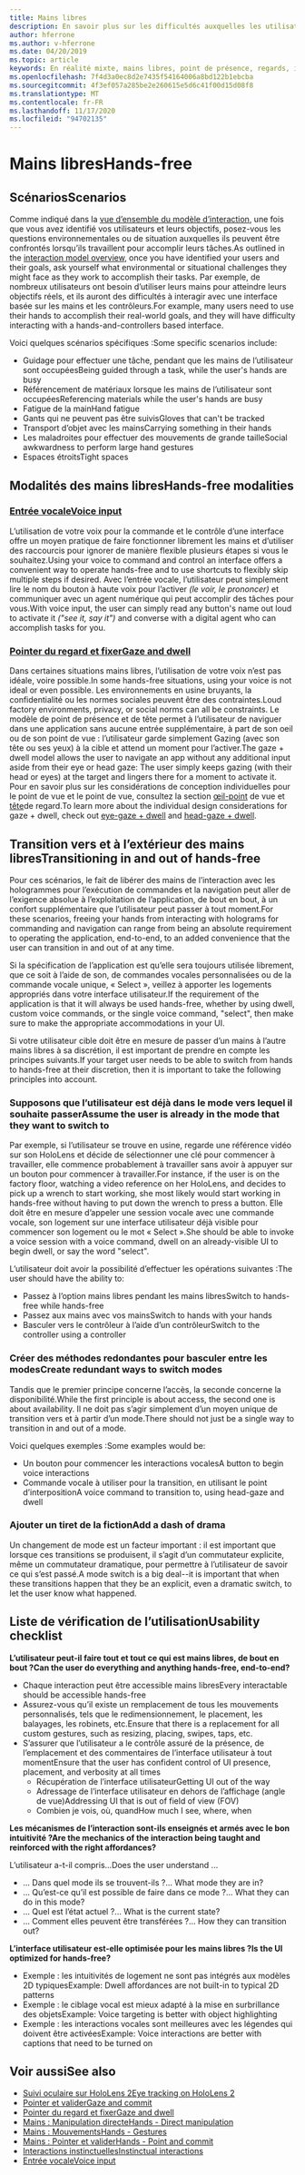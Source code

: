```yaml
---
title: Mains libres
description: En savoir plus sur les difficultés auxquelles les utilisateurs peuvent être confrontés avec une interface mains-et-contrôleurs et sur les différentes alternatives mains libres.
author: hferrone
ms.author: v-hferrone
ms.date: 04/20/2019
ms.topic: article
keywords: En réalité mixte, mains libres, point de présence, regards, interaction, conception, casque de réalité mixte, casque de réalité mixte, casque de réalité virtuelle, HoloLens, MRTK, kit de fonctionnalités de réalité mixte, entrée vocale, convivialité
ms.openlocfilehash: 7f4d3a0ec8d2e7435f54164006a8bd122b1ebcba
ms.sourcegitcommit: 4f3ef057a285be2e260615e5d6c41f00d15d08f8
ms.translationtype: MT
ms.contentlocale: fr-FR
ms.lasthandoff: 11/17/2020
ms.locfileid: "94702135"
---
```

# <a name="hands-free"></a><span data-ttu-id="c5eb3-104">Mains libres</span><span class="sxs-lookup"><span data-stu-id="c5eb3-104">Hands-free</span></span>

## <a name="scenarios"></a><span data-ttu-id="c5eb3-105">Scénarios</span><span class="sxs-lookup"><span data-stu-id="c5eb3-105">Scenarios</span></span>

<span data-ttu-id="c5eb3-106">Comme indiqué dans la [vue d’ensemble du modèle d’interaction](interaction-fundamentals.md), une fois que vous avez identifié vos utilisateurs et leurs objectifs, posez-vous les questions environnementales ou de situation auxquelles ils peuvent être confrontés lorsqu’ils travaillent pour accomplir leurs tâches.</span><span class="sxs-lookup"><span data-stu-id="c5eb3-106">As outlined in the [interaction model overview](interaction-fundamentals.md), once you have identified your users and their goals, ask yourself what environmental or situational challenges they might face as they work to accomplish their tasks.</span></span> <span data-ttu-id="c5eb3-107">Par exemple, de nombreux utilisateurs ont besoin d’utiliser leurs mains pour atteindre leurs objectifs réels, et ils auront des difficultés à interagir avec une interface basée sur les mains et les contrôleurs.</span><span class="sxs-lookup"><span data-stu-id="c5eb3-107">For example, many users need to use their hands to accomplish their real-world goals, and they will have difficulty interacting with a hands-and-controllers based interface.</span></span> 

<span data-ttu-id="c5eb3-108">Voici quelques scénarios spécifiques :</span><span class="sxs-lookup"><span data-stu-id="c5eb3-108">Some specific scenarios include:</span></span> 
* <span data-ttu-id="c5eb3-109">Guidage pour effectuer une tâche, pendant que les mains de l’utilisateur sont occupées</span><span class="sxs-lookup"><span data-stu-id="c5eb3-109">Being guided through a task, while the user's hands are busy</span></span>
* <span data-ttu-id="c5eb3-110">Référencement de matériaux lorsque les mains de l’utilisateur sont occupées</span><span class="sxs-lookup"><span data-stu-id="c5eb3-110">Referencing materials while the user's hands are busy</span></span>
* <span data-ttu-id="c5eb3-111">Fatigue de la main</span><span class="sxs-lookup"><span data-stu-id="c5eb3-111">Hand fatigue</span></span>
* <span data-ttu-id="c5eb3-112">Gants qui ne peuvent pas être suivis</span><span class="sxs-lookup"><span data-stu-id="c5eb3-112">Gloves that can't be tracked</span></span>
* <span data-ttu-id="c5eb3-113">Transport d’objet avec les mains</span><span class="sxs-lookup"><span data-stu-id="c5eb3-113">Carrying something in their hands</span></span>
* <span data-ttu-id="c5eb3-114">Les maladroites pour effectuer des mouvements de grande taille</span><span class="sxs-lookup"><span data-stu-id="c5eb3-114">Social awkwardness to perform large hand gestures</span></span>
* <span data-ttu-id="c5eb3-115">Espaces étroits</span><span class="sxs-lookup"><span data-stu-id="c5eb3-115">Tight spaces</span></span>


## <a name="hands-free-modalities"></a><span data-ttu-id="c5eb3-116">Modalités des mains libres</span><span class="sxs-lookup"><span data-stu-id="c5eb3-116">Hands-free modalities</span></span>

### <a name="voice-input"></a>[<span data-ttu-id="c5eb3-117">Entrée vocale</span><span class="sxs-lookup"><span data-stu-id="c5eb3-117">Voice input</span></span>](voice-input.md)

<span data-ttu-id="c5eb3-118">L’utilisation de votre voix pour la commande et le contrôle d’une interface offre un moyen pratique de faire fonctionner librement les mains et d’utiliser des raccourcis pour ignorer de manière flexible plusieurs étapes si vous le souhaitez.</span><span class="sxs-lookup"><span data-stu-id="c5eb3-118">Using your voice to command and control an interface offers a convenient way to operate hands-free and to use shortcuts to flexibly skip multiple steps if desired.</span></span> <span data-ttu-id="c5eb3-119">Avec l’entrée vocale, l’utilisateur peut simplement lire le nom du bouton à haute voix pour l’activer _(le voir, le prononcer)_ et communiquer avec un agent numérique qui peut accomplir des tâches pour vous.</span><span class="sxs-lookup"><span data-stu-id="c5eb3-119">With voice input, the user can simply read any button's name out loud to activate it _("see it, say it")_ and converse with a digital agent who can accomplish tasks for you.</span></span>


### <a name="gaze-and-dwell"></a>[<span data-ttu-id="c5eb3-120">Pointer du regard et fixer</span><span class="sxs-lookup"><span data-stu-id="c5eb3-120">Gaze and dwell</span></span>](gaze-and-dwell.md)

<span data-ttu-id="c5eb3-121">Dans certaines situations mains libres, l’utilisation de votre voix n’est pas idéale, voire possible.</span><span class="sxs-lookup"><span data-stu-id="c5eb3-121">In some hands-free situations, using your voice is not ideal or even possible.</span></span> <span data-ttu-id="c5eb3-122">Les environnements en usine bruyants, la confidentialité ou les normes sociales peuvent être des contraintes.</span><span class="sxs-lookup"><span data-stu-id="c5eb3-122">Loud factory environments, privacy, or social norms can all be constraints.</span></span> <span data-ttu-id="c5eb3-123">Le modèle de point de présence et de tête permet à l’utilisateur de naviguer dans une application sans aucune entrée supplémentaire, à part de son oeil ou de son point de vue : l’utilisateur garde simplement Gazing (avec son tête ou ses yeux) à la cible et attend un moment pour l’activer.</span><span class="sxs-lookup"><span data-stu-id="c5eb3-123">The gaze + dwell model allows the user to navigate an app without any additional input aside from their eye or head gaze: The user simply keeps gazing (with their head or eyes) at the target and lingers there for a moment to activate it.</span></span> <span data-ttu-id="c5eb3-124">Pour en savoir plus sur les considérations de conception individuelles pour le point de vue et le point de vue, consultez la section [œil-point](gaze-and-dwell-eyes.md) de vue et [tête](gaze-and-dwell-head.md)de regard.</span><span class="sxs-lookup"><span data-stu-id="c5eb3-124">To learn more about the individual design considerations for gaze + dwell, check out [eye-gaze + dwell](gaze-and-dwell-eyes.md) and [head-gaze + dwell](gaze-and-dwell-head.md).</span></span>


## <a name="transitioning-in-and-out-of-hands-free"></a><span data-ttu-id="c5eb3-125">Transition vers et à l’extérieur des mains libres</span><span class="sxs-lookup"><span data-stu-id="c5eb3-125">Transitioning in and out of hands-free</span></span>

<span data-ttu-id="c5eb3-126">Pour ces scénarios, le fait de libérer des mains de l’interaction avec les hologrammes pour l’exécution de commandes et la navigation peut aller de l’exigence absolue à l’exploitation de l’application, de bout en bout, à un confort supplémentaire que l’utilisateur peut passer à tout moment.</span><span class="sxs-lookup"><span data-stu-id="c5eb3-126">For these scenarios, freeing your hands from interacting with holograms for commanding and navigation can range from being an absolute requirement to operating the application, end-to-end, to an added convenience that the user can transition in and out of at any time.</span></span> 

<span data-ttu-id="c5eb3-127">Si la spécification de l’application est qu’elle sera toujours utilisée librement, que ce soit à l’aide de son, de commandes vocales personnalisées ou de la commande vocale unique, « Select », veillez à apporter les logements appropriés dans votre interface utilisateur.</span><span class="sxs-lookup"><span data-stu-id="c5eb3-127">If the requirement of the application is that it will always be used hands-free, whether by using dwell, custom voice commands, or the single voice command, "select", then make sure to make the appropriate accommodations in your UI.</span></span> 

<span data-ttu-id="c5eb3-128">Si votre utilisateur cible doit être en mesure de passer d’un mains à l’autre mains libres à sa discrétion, il est important de prendre en compte les principes suivants.</span><span class="sxs-lookup"><span data-stu-id="c5eb3-128">If your target user needs to be able to switch from hands to hands-free at their discretion, then it is important to take the following principles into account.</span></span>

### <a name="assume-the-user-is-already-in-the-mode-that-they-want-to-switch-to"></a><span data-ttu-id="c5eb3-129">Supposons que l’utilisateur est déjà dans le mode vers lequel il souhaite passer</span><span class="sxs-lookup"><span data-stu-id="c5eb3-129">Assume the user is already in the mode that they want to switch to</span></span>
<span data-ttu-id="c5eb3-130">Par exemple, si l’utilisateur se trouve en usine, regarde une référence vidéo sur son HoloLens et décide de sélectionner une clé pour commencer à travailler, elle commence probablement à travailler sans avoir à appuyer sur un bouton pour commencer à travailler.</span><span class="sxs-lookup"><span data-stu-id="c5eb3-130">For instance, if the user is on the factory floor, watching a video reference on her HoloLens, and decides to pick up a wrench to start working, she most likely would start working in hands-free without having to put down the wrench to press a button.</span></span> <span data-ttu-id="c5eb3-131">Elle doit être en mesure d’appeler une session vocale avec une commande vocale, son logement sur une interface utilisateur déjà visible pour commencer son logement ou le mot « Select ».</span><span class="sxs-lookup"><span data-stu-id="c5eb3-131">She should be able to invoke a voice session with a voice command, dwell on an already-visible UI to begin dwell, or say the word "select".</span></span>

<span data-ttu-id="c5eb3-132">L’utilisateur doit avoir la possibilité d’effectuer les opérations suivantes :</span><span class="sxs-lookup"><span data-stu-id="c5eb3-132">The user should have the ability to:</span></span> 
* <span data-ttu-id="c5eb3-133">Passez à l’option mains libres pendant les mains libres</span><span class="sxs-lookup"><span data-stu-id="c5eb3-133">Switch to hands-free while hands-free</span></span>
* <span data-ttu-id="c5eb3-134">Passez aux mains avec vos mains</span><span class="sxs-lookup"><span data-stu-id="c5eb3-134">Switch to hands with your hands</span></span>
* <span data-ttu-id="c5eb3-135">Basculer vers le contrôleur à l’aide d’un contrôleur</span><span class="sxs-lookup"><span data-stu-id="c5eb3-135">Switch to the controller using a controller</span></span> 

### <a name="create-redundant-ways-to-switch-modes"></a><span data-ttu-id="c5eb3-136">Créer des méthodes redondantes pour basculer entre les modes</span><span class="sxs-lookup"><span data-stu-id="c5eb3-136">Create redundant ways to switch modes</span></span>
<span data-ttu-id="c5eb3-137">Tandis que le premier principe concerne l’accès, la seconde concerne la disponibilité.</span><span class="sxs-lookup"><span data-stu-id="c5eb3-137">While the first principle is about access, the second one is about availability.</span></span> <span data-ttu-id="c5eb3-138">Il ne doit pas s’agir simplement d’un moyen unique de transition vers et à partir d’un mode.</span><span class="sxs-lookup"><span data-stu-id="c5eb3-138">There should not just be a single way to transition in and out of a mode.</span></span> 

<span data-ttu-id="c5eb3-139">Voici quelques exemples :</span><span class="sxs-lookup"><span data-stu-id="c5eb3-139">Some examples would be:</span></span> 
* <span data-ttu-id="c5eb3-140">Un bouton pour commencer les interactions vocales</span><span class="sxs-lookup"><span data-stu-id="c5eb3-140">A button to begin voice interactions</span></span>
* <span data-ttu-id="c5eb3-141">Commande vocale à utiliser pour la transition, en utilisant le point d’interposition</span><span class="sxs-lookup"><span data-stu-id="c5eb3-141">A voice command to transition to, using head-gaze and dwell</span></span>

### <a name="add-a-dash-of-drama"></a><span data-ttu-id="c5eb3-142">Ajouter un tiret de la fiction</span><span class="sxs-lookup"><span data-stu-id="c5eb3-142">Add a dash of drama</span></span>
<span data-ttu-id="c5eb3-143">Un changement de mode est un facteur important : il est important que lorsque ces transitions se produisent, il s’agit d’un commutateur explicite, même un commutateur dramatique, pour permettre à l’utilisateur de savoir ce qui s’est passé.</span><span class="sxs-lookup"><span data-stu-id="c5eb3-143">A mode switch is a big deal--it is important that when these transitions happen that they be an explicit, even a dramatic switch, to let the user know what happened.</span></span> 


## <a name="usability-checklist"></a><span data-ttu-id="c5eb3-144">Liste de vérification de l’utilisation</span><span class="sxs-lookup"><span data-stu-id="c5eb3-144">Usability checklist</span></span>

<span data-ttu-id="c5eb3-145">**L’utilisateur peut-il faire tout et tout ce qui est mains libres, de bout en bout ?**</span><span class="sxs-lookup"><span data-stu-id="c5eb3-145">**Can the user do everything and anything hands-free, end-to-end?**</span></span>
* <span data-ttu-id="c5eb3-146">Chaque interaction peut être accessible mains libres</span><span class="sxs-lookup"><span data-stu-id="c5eb3-146">Every interactable should be accessible hands-free</span></span>
* <span data-ttu-id="c5eb3-147">Assurez-vous qu’il existe un remplacement de tous les mouvements personnalisés, tels que le redimensionnement, le placement, les balayages, les robinets, etc.</span><span class="sxs-lookup"><span data-stu-id="c5eb3-147">Ensure that there is a replacement for all custom gestures, such as resizing, placing, swipes, taps, etc.</span></span>
* <span data-ttu-id="c5eb3-148">S’assurer que l’utilisateur a le contrôle assuré de la présence, de l’emplacement et des commentaires de l’interface utilisateur à tout moment</span><span class="sxs-lookup"><span data-stu-id="c5eb3-148">Ensure that the user has confident control of UI presence, placement, and verbosity at all times</span></span>
    * <span data-ttu-id="c5eb3-149">Récupération de l’interface utilisateur</span><span class="sxs-lookup"><span data-stu-id="c5eb3-149">Getting UI out of the way</span></span>
    * <span data-ttu-id="c5eb3-150">Adressage de l’interface utilisateur en dehors de l’affichage (angle de vue)</span><span class="sxs-lookup"><span data-stu-id="c5eb3-150">Addressing UI that is out of field of view (FOV)</span></span>
    * <span data-ttu-id="c5eb3-151">Combien je vois, où, quand</span><span class="sxs-lookup"><span data-stu-id="c5eb3-151">How much I see, where, when</span></span>

<span data-ttu-id="c5eb3-152">**Les mécanismes de l’interaction sont-ils enseignés et armés avec le bon intuitivité ?**</span><span class="sxs-lookup"><span data-stu-id="c5eb3-152">**Are the mechanics of the interaction being taught and reinforced with the right affordances?**</span></span>

<span data-ttu-id="c5eb3-153">L’utilisateur a-t-il compris...</span><span class="sxs-lookup"><span data-stu-id="c5eb3-153">Does the user understand ...</span></span>
* <span data-ttu-id="c5eb3-154">... Dans quel mode ils se trouvent-ils ?</span><span class="sxs-lookup"><span data-stu-id="c5eb3-154">... What mode they are in?</span></span>
* <span data-ttu-id="c5eb3-155">... Qu’est-ce qu’il est possible de faire dans ce mode ?</span><span class="sxs-lookup"><span data-stu-id="c5eb3-155">... What they can do in this mode?</span></span>
* <span data-ttu-id="c5eb3-156">... Quel est l’état actuel ?</span><span class="sxs-lookup"><span data-stu-id="c5eb3-156">... What is the current state?</span></span>
* <span data-ttu-id="c5eb3-157">... Comment elles peuvent être transférées ?</span><span class="sxs-lookup"><span data-stu-id="c5eb3-157">... How they can transition out?</span></span>
    
<span data-ttu-id="c5eb3-158">**L’interface utilisateur est-elle optimisée pour les mains libres ?**</span><span class="sxs-lookup"><span data-stu-id="c5eb3-158">**Is the UI optimized for hands-free?**</span></span>   

* <span data-ttu-id="c5eb3-159">Exemple : les intuitivités de logement ne sont pas intégrés aux modèles 2D typiques</span><span class="sxs-lookup"><span data-stu-id="c5eb3-159">Example: Dwell affordances are not built-in to typical 2D patterns</span></span>
* <span data-ttu-id="c5eb3-160">Exemple : le ciblage vocal est mieux adapté à la mise en surbrillance des objets</span><span class="sxs-lookup"><span data-stu-id="c5eb3-160">Example: Voice targeting is better with object highlighting</span></span>
* <span data-ttu-id="c5eb3-161">Exemple : les interactions vocales sont meilleures avec les légendes qui doivent être activées</span><span class="sxs-lookup"><span data-stu-id="c5eb3-161">Example: Voice interactions are better with captions that need to be turned on</span></span>


## <a name="see-also"></a><span data-ttu-id="c5eb3-162">Voir aussi</span><span class="sxs-lookup"><span data-stu-id="c5eb3-162">See also</span></span>
* [<span data-ttu-id="c5eb3-163">Suivi oculaire sur HoloLens 2</span><span class="sxs-lookup"><span data-stu-id="c5eb3-163">Eye tracking on HoloLens 2</span></span>](eye-tracking.md)
* [<span data-ttu-id="c5eb3-164">Pointer et valider</span><span class="sxs-lookup"><span data-stu-id="c5eb3-164">Gaze and commit</span></span>](gaze-and-commit.md)
* [<span data-ttu-id="c5eb3-165">Pointer du regard et fixer</span><span class="sxs-lookup"><span data-stu-id="c5eb3-165">Gaze and dwell</span></span>](gaze-and-dwell.md)
* [<span data-ttu-id="c5eb3-166">Mains : Manipulation directe</span><span class="sxs-lookup"><span data-stu-id="c5eb3-166">Hands - Direct manipulation</span></span>](direct-manipulation.md)
* [<span data-ttu-id="c5eb3-167">Mains : Mouvements</span><span class="sxs-lookup"><span data-stu-id="c5eb3-167">Hands - Gestures</span></span>](gaze-and-commit.md#composite-gestures)
* [<span data-ttu-id="c5eb3-168">Mains : Pointer et valider</span><span class="sxs-lookup"><span data-stu-id="c5eb3-168">Hands - Point and commit</span></span>](point-and-commit.md)
* [<span data-ttu-id="c5eb3-169">Interactions instinctuelles</span><span class="sxs-lookup"><span data-stu-id="c5eb3-169">Instinctual interactions</span></span>](interaction-fundamentals.md)
* [<span data-ttu-id="c5eb3-170">Entrée vocale</span><span class="sxs-lookup"><span data-stu-id="c5eb3-170">Voice input</span></span>](voice-input.md)

